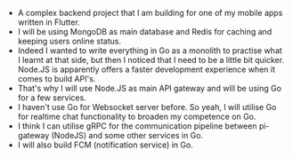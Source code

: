 - A complex backend project that I am building for one of my mobile apps written in Flutter.
- I will be using MongoDB as main database and Redis for caching and keeping users online status.
- Indeed I wanted to write everything in Go as a monolith to practise what I learnt at that side, but then I noticed that I need to be a little bit quicker. Node.JS is apparently offers a faster development experience when it comes to build API's.
- That's why I will use Node.JS as main API gateway and will be using Go for a few services.
- I haven't use Go for Websocket server before. So yeah, I will utilise Go for realtime chat functionality to broaden my competence on Go.
- I think I can utilise gRPC for the communication pipeline between pi-gateway (NodeJS) and some other services in Go.
- I will also build FCM (notification service) in Go.
